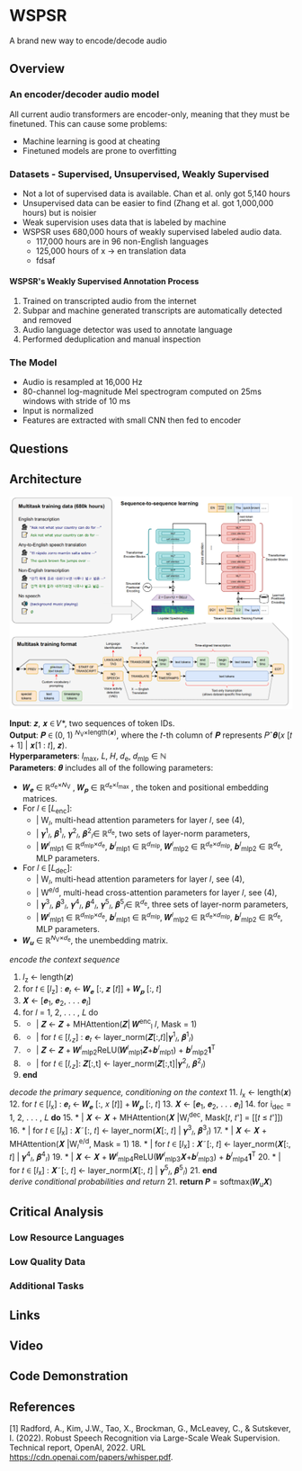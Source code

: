 # WSPSR
A brand new way to encode/decode audio

## Overview
### An encoder/decoder audio model
All current audio transformers are encoder-only, meaning that they must be finetuned. This can cause some problems:
* Machine learning is good at cheating
* Finetuned models are prone to overfitting

### Datasets - Supervised, Unsupervised, Weakly Supervised
* Not a lot of supervised data is available. Chan et al. only got 5,140 hours
* Unsupervised data can be easier to find (Zhang et al. got 1,000,000 hours) but is noisier
* Weak supervision uses data that is labeled by machine
* WSPSR uses 680,000 hours of weakly supervised labeled audio data.
  * 117,000 hours are in 96 non-English languages
  * 125,000 hours of x -> en translation data
  * fdsaf
#### WSPSR's Weakly Supervised Annotation Process
 1. Trained on transcripted audio from the internet
 2. Subpar and machine generated transcripts are automatically detected and removed
 3. Audio language detector was used to annotate language
 4. Performed deduplication and manual inspection

### The Model
* Audio is resampled at 16,000 Hz
* 80-channel log-magnitude Mel spectrogram computed on 25ms windows with stride of 10 ms
* Input is normalized
* Features are extracted with small CNN then fed to encoder

## Questions

## Architecture
![WSPSR pipeline](/pictures/wspsr-pipeline.png)

**Input**: 𝒛, 𝒙 ∈ 𝑉*, two sequences of token IDs.  
**Output**: 𝑷 ∈ (0, 1)	<sup>𝑁<sub>V</sub>×length(𝒙)</sup>, where the 𝑡-th column of 𝑷 represents 𝑃ˆ𝜽(𝑥 [𝑡 + 1] | 𝒙[1 : 𝑡], 𝒛).  
**Hyperparameters**: *l*<sub>max</sub>, 𝐿, 𝐻, 𝑑<sub>e</sub>, 𝑑<sub>mlp</sub> ∈ ℕ  
**Parameters**: 𝜽 includes all of the following parameters:  
* 𝑾<sub>𝒆</sub> ∈ ℝ<sup>𝑑<sub>e</sub>×𝑁<sub>V</sub></sup> , 𝑾<sub>𝒑</sub> ∈ ℝ<sup>𝑑<sub>e</sub>×*l*<sub>max</sub></sup> , the token and positional embedding matrices.
* For 𝑙 ∈ [𝐿<sub>enc</sub>]:
  * | W<sub>𝑙</sub>, multi-head attention parameters for layer 𝑙, see (4),
  * | 𝜸<sup>1</sup><sub>𝑙</sub>, 𝜷<sup>1</sup><sub>𝑙</sub>, 𝜸<sup>2</sup><sub>𝑙</sub>, 𝜷<sup>2</sup><sub>𝑙</sub>∈ ℝ<sup>𝑑<sub>e</sub></sup>, two sets of layer-norm parameters,
  * | 𝑾<sup>𝑙</sup><sub>mlp1</sub> ∈ ℝ<sup>𝑑<sub>mlp</sub>×𝑑<sub>e</sub></sup>, 𝒃<sup>𝑙</sup><sub>mlp1</sub> ∈ ℝ<sup>𝑑<sub>mlp</sub></sup>, 𝑾<sup>𝑙</sup><sub>mlp2</sub> ∈ ℝ<sup>𝑑<sub>e</sub>×𝑑<sub>mlp</sub></sup>, 𝒃<sup>𝑙</sup><sub>mlp2</sub> ∈ ℝ<sup>𝑑<sub>e</sub></sup>, MLP parameters.  
* For 𝑙 ∈ [𝐿<sub>dec</sub>]:
  * | W<sub>𝑙</sub>, multi-head attention parameters for layer 𝑙, see (4),    
  * | W<sup>e/d</sup>, multi-head cross-attention parameters for layer 𝑙, see (4),
  * | 𝜸<sup>3</sup><sub>𝑙</sub>, 𝜷<sup>3</sup><sub>𝑙</sub>, 𝜸<sup>4</sup><sub>𝑙</sub>, 𝜷<sup>4</sup><sub>𝑙</sub>, 𝜸<sup>5</sup><sub>𝑙</sub>, 𝜷<sup>5</sup><sub>𝑙</sub>∈ ℝ<sup>𝑑<sub>e</sub></sup>, three sets of layer-norm parameters,
  * | 𝑾<sup>𝑙</sup><sub>mlp1</sub> ∈ ℝ<sup>𝑑<sub>mlp</sub>×𝑑<sub>e</sub></sup>, 𝒃<sup>𝑙</sup><sub>mlp1</sub> ∈ ℝ<sup>𝑑<sub>mlp</sub></sup>, 𝑾<sup>𝑙</sup><sub>mlp2</sub> ∈ ℝ<sup>𝑑<sub>e</sub>×𝑑<sub>mlp</sub></sup>, 𝒃<sup>𝑙</sup><sub>mlp2</sub> ∈ ℝ<sup>𝑑<sub>e</sub></sup>, MLP parameters.
 * 𝑾<sub>𝒖</sub> ∈ ℝ<sup>𝑁<sub>V</sub>×𝑑<sub>e</sub></sup>, the unembedding matrix.  

_encode the context sequence_
1. *l*<sub>z</sub> ← length(𝒛)
2. for 𝑡 ∈ [*l*<sub>z</sub>] : 𝒆<sub>𝑡</sub> ← 𝑾<sub>𝒆</sub> [:, 𝒛 [𝑡]] + 𝑾<sub>𝒑</sub> [:, 𝑡]
3. 𝑿 ← [𝒆<sub>1</sub>, 𝒆<sub>2</sub>, . . . 𝒆<sub>*l*</sub>]
4. for 𝑙 = 1, 2, . . . , 𝐿 do
5. * | 𝒁 ← 𝒁 + MHAttention(𝒁| 𝑾<sup>enc</sup><sub>l</sub> 𝑙, Mask = 1)
6. * | for 𝑡 ∈ [*l,<sub>z</sub>*] : 𝒆<sub>𝑡</sub> ← layer_norm(𝒁[:,𝑡]|𝜸<sup>1</sup><sub>𝑙</sub>, 𝜷<sup>1</sup><sub>𝑙</sub>)
7. * | 𝒁 ← 𝒁 + 𝑾<sup>𝑙</sup><sub>mlp2</sub>ReLU(𝑾<sup>𝑙</sup><sub>mlp1</sub>𝒁+𝒃<sup>𝑙</sup><sub>mlp1</sub>) + 𝒃<sup>𝑙</sup><sub>mlp2</sub>**1**<sup>T</sup>
8. * | for 𝑡 ∈ [*l,<sub>z</sub>*]: 𝒁[:,t] ← layer_norm(𝒁[:,t]|𝜸<sup>2</sup><sub>𝑙</sub>, 𝜷<sup>2</sup><sub>𝑙</sub>)
9. **end**  

_decode the primary sequence, conditioning on the context_
11.  *l*<sub>x</sub> ← length(𝒙)
12.  for 𝑡 ∈ [*l*<sub>x</sub>] : 𝒆<sub>𝑡</sub> ← 𝑾<sub>𝒆</sub> [:, 𝑥 [𝑡]] + 𝑾<sub>𝒑</sub> [:, 𝑡]
13.  𝑿 ← [𝒆<sub>1</sub>, 𝒆<sub>2</sub>, . . . 𝒆<sub>*l*</sub>]
14.  for i<sub>dec</sub> = 1, 2, . . . , 𝐿 **do**
15.  * | 𝑿 ← 𝑿 + MHAttention(𝑿 |W<sub>𝑙</sub><sup>dec</sup>, Mask[𝑡, 𝑡'] = [[𝑡 ≤ 𝑡']])
16.  * | for 𝑡 ∈ [*l*<sub>x</sub>] : 𝑿˜[:, 𝑡] ← layer_norm(𝑿[:, 𝑡] | 𝜸<sup>3</sup><sub>𝑙</sub>, 𝜷<sup>3</sup><sub>𝑙</sub>)
17.  * | 𝑿 ← 𝑿 + MHAttention(𝑿 |W<sub>𝑙</sub><sup>e/d</sup>, Mask = 1)
18.  * | for 𝑡 ∈ [*l*<sub>x</sub>] : 𝑿˜[:, 𝑡] ← layer_norm(𝑿[:, 𝑡] | 𝜸<sup>4</sup><sub>𝑙</sub>, 𝜷<sup>4</sup><sub>𝑙</sub>)
19.  * | 𝑿 ← 𝑿 + 𝑾<sup>𝑙</sup><sub>mlp4</sub>ReLU(𝑾<sup>𝑙</sup><sub>mlp3</sub>𝑿+𝒃<sup>𝑙</sup><sub>mlp3</sub>) + 𝒃<sup>𝑙</sup><sub>mlp4</sub>**1**<sup>T</sup>
20.  * | for 𝑡 ∈ [*l*<sub>x</sub>] : 𝑿˜[:, 𝑡] ← layer_norm(𝑿[:, 𝑡] | 𝜸<sup>5</sup><sub>𝑙</sub>, 𝜷<sup>5</sup><sub>𝑙</sub>)
21.  **end**  
_derive conditional probabilities and return_
21.  **return _P_** = softmax(𝑾<sub>u</sub>𝑿)


## Critical Analysis
### Low Resource Languages
### Low Quality Data
### Additional Tasks

## Links

## Video

## Code Demonstration

## References

<a id="1">[1]</a> 
Radford, A., Kim, J.W., Tao, X., Brockman, G., McLeavey, C., & Sutskever, I. (2022). 
Robust Speech Recognition via Large-Scale Weak Supervision.
Technical report, OpenAI, 2022. URL https://cdn.openai.com/papers/whisper.pdf.
